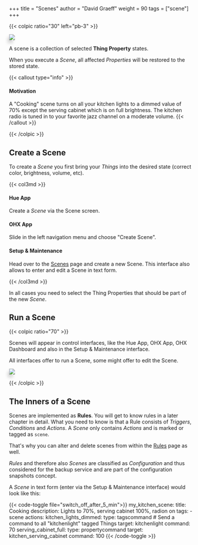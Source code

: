 +++
title = "Scenes"
author = "David Graeff"
weight = 90
tags = ["scene"]
+++

{{< colpic ratio="30" left="pb-3" >}}

<img src="/img/doc/living-scene.png" class="w-100 pt-3" style="transform: perspective(602px) rotateY(16deg);box-shadow: -5px 8px 8px 0 rgba(0,0,0,0.15);">

<split>

A scene is a collection of selected **Thing Property** states.

When you execute a *Scene*, all affected *Properties* will be restored to the stored state.

{{< callout type="info" >}}
#### Motivation
A "Cooking" scene turns on all
your kitchen lights to a dimmed value of 70% except
the serving cabinet which is on full brightness. The kitchen radio is tuned in to your favorite jazz channel on a moderate volume.
{{< /callout >}}

{{< /colpic >}}

## Create a Scene

To create a *Scene* you first bring your *Things* into the desired state (correct color, brightness, volume, etc).

{{< col3md >}}

#### Hue App

Create a *Scene* via the Scene screen.

<split>

#### OHX App

Slide in the left navigation menu and choose "Create Scene".

<split>

#### Setup &amp; Maintenance

Head over to the <a class="demolink" href="">Scenes</a> page and create a new Scene.
This interface also allows to enter and edit a Scene in text form.

{{< /col3md >}}

In all cases you need to select the Thing Properties that should be part of the new *Scene*.

## Run a Scene
{{< colpic ratio="70" >}}

Scenes will appear in control interfaces, like the Hue App, OHX App, OHX Dashboard and also in the Setup &amp; Maintenance interface.

All interfaces offer to run a Scene, some might offer to edit the Scene.

<split>

<img src="/img/doc/basicui-scene-run.png" class="w-100 pt-3" style="transform: perspective(602px) rotateY(-16deg);box-shadow: -5px 8px 8px 0 rgba(0,0,0,0.15);">

{{< /colpic >}}

## The Inners of a Scene

Scenes are implemented as **Rules**. You will get to know rules in a later chapter in detail. What you need to know is that a Rule consists of *Triggers*, *Conditions* and *Actions*. A *Scene* only contains *Actions* and is marked or tagged as `scene`.

That's why you can alter and delete scenes from within the <a class="demolink" href="">Rules</a> page as well.

*Rules* and therefore also *Scenes* are classified as *Configuration* and thus considered for the backup service and are part of the configuration snapshots concept.

A *Scene* in text form (enter via the Setup &amp; Maintenance interface) would look like this:

{{< code-toggle file="switch_off_after_5_min">}}
my_kitchen_scene:
  title: Cooking
  description: Lights to 70%, serving cabinet 100%, radion on
  tags:
    - scene
  actions:
     kitchen_lights_dimmed:
        type: tagscommand # Send a command to all "kitchenlight" tagged Things
        target: kitchenlight
        command: 70
     serving_cabinet_full:
        type: propertycommand
        target: kitchen_serving_cabinet
        command: 100
{{< /code-toggle >}}
